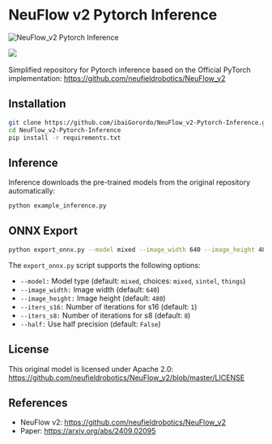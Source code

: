 # NeuFlow v2 Pytorch Inference

![NeuFlow_v2 Pytorch Inference](https://github.com/user-attachments/assets/309ade03-c1af-4539-81c0-c7cae8d0222e)

<a href='https://arxiv.org/abs/2408.10161'><img src='https://img.shields.io/badge/arXiv-2408.10161-b31b1b.svg'></a> &nbsp;

Simplified repository for Pytorch inference based on the Official PyTorch implementation: https://github.com/neufieldrobotics/NeuFlow_v2

## Installation 

``` bash
git clone https://github.com/ibaiGorordo/NeuFlow_v2-Pytorch-Inference.git
cd NeuFlow_v2-Pytorch-Inference
pip install -r requirements.txt
```

## Inference

Inference downloads the pre-trained models from the original repository automatically:
```bash
python example_inference.py
```

## ONNX Export
```bash
python export_onnx.py --model mixed --image_width 640 --image_height 480
```
The `export_onnx.py` script supports the following options:  
- `--model:` Model type (default: `mixed`, choices: `mixed`, `sintel`, `things`)
- `--image_width:` Image width (default: `640`)
- `--image_height:` Image height (default: `480`)
- `--iters_s16:` Number of iterations for s16 (default: `1`)
- `--iters_s8:` Number of iterations for s8 (default: `8`)
- `--half:` Use half precision (default: `False`)

## License
This original model is licensed under Apache 2.0: https://github.com/neufieldrobotics/NeuFlow_v2/blob/master/LICENSE

## References
- NeuFlow v2: https://github.com/neufieldrobotics/NeuFlow_v2
- Paper: https://arxiv.org/abs/2409.02095
